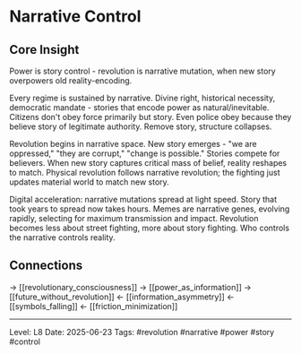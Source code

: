 # Narrative Control

## Core Insight
Power is story control - revolution is narrative mutation, when new story overpowers old reality-encoding.

Every regime is sustained by narrative. Divine right, historical necessity, democratic mandate - stories that encode power as natural/inevitable. Citizens don't obey force primarily but story. Even police obey because they believe story of legitimate authority. Remove story, structure collapses.

Revolution begins in narrative space. New story emerges - "we are oppressed," "they are corrupt," "change is possible." Stories compete for believers. When new story captures critical mass of belief, reality reshapes to match. Physical revolution follows narrative revolution; the fighting just updates material world to match new story.

Digital acceleration: narrative mutations spread at light speed. Story that took years to spread now takes hours. Memes are narrative genes, evolving rapidly, selecting for maximum transmission and impact. Revolution becomes less about street fighting, more about story fighting. Who controls the narrative controls reality.

## Connections
→ [[revolutionary_consciousness]]
→ [[power_as_information]]
→ [[future_without_revolution]]
← [[information_asymmetry]]
← [[symbols_falling]]
← [[friction_minimization]]

---
Level: L8
Date: 2025-06-23
Tags: #revolution #narrative #power #story #control
